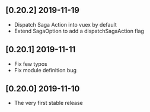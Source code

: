 ## [0.20.2] 2019-11-19
- Dispatch Saga Action into vuex by default
- Extend SagaOption to add a dispatchSagaAction flag
## [0.20.1] 2019-11-11
- Fix few typos
- Fix module definition bug
## [0.20.0] 2019-11-10
- The very first stable release
